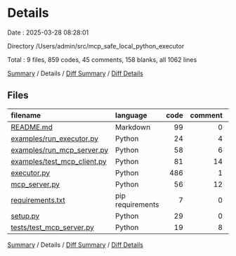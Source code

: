 # Details

Date : 2025-03-28 08:28:01

Directory /Users/admin/src/mcp_safe_local_python_executor

Total : 9 files,  859 codes, 45 comments, 158 blanks, all 1062 lines

[Summary](results.md) / Details / [Diff Summary](diff.md) / [Diff Details](diff-details.md)

## Files
| filename | language | code | comment | blank | total |
| :--- | :--- | ---: | ---: | ---: | ---: |
| [README.md](/README.md) | Markdown | 99 | 0 | 36 | 135 |
| [examples/run\_executor.py](/examples/run_executor.py) | Python | 24 | 4 | 7 | 35 |
| [examples/run\_mcp\_server.py](/examples/run_mcp_server.py) | Python | 58 | 6 | 11 | 75 |
| [examples/test\_mcp\_client.py](/examples/test_mcp_client.py) | Python | 81 | 14 | 19 | 114 |
| [executor.py](/executor.py) | Python | 486 | 1 | 51 | 538 |
| [mcp\_server.py](/mcp_server.py) | Python | 56 | 12 | 21 | 89 |
| [requirements.txt](/requirements.txt) | pip requirements | 7 | 0 | 0 | 7 |
| [setup.py](/setup.py) | Python | 29 | 0 | 2 | 31 |
| [tests/test\_mcp\_server.py](/tests/test_mcp_server.py) | Python | 19 | 8 | 11 | 38 |

[Summary](results.md) / Details / [Diff Summary](diff.md) / [Diff Details](diff-details.md)